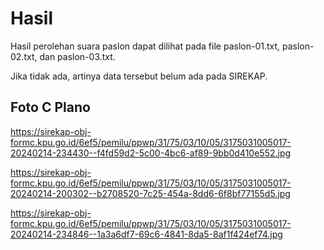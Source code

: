 # Hasil

Hasil perolehan suara paslon dapat dilihat pada file paslon-01.txt, paslon-02.txt, dan paslon-03.txt.

Jika tidak ada, artinya data tersebut belum ada pada SIREKAP.

## Foto C Plano

https://sirekap-obj-formc.kpu.go.id/6ef5/pemilu/ppwp/31/75/03/10/05/3175031005017-20240214-234430--f4fd59d2-5c00-4bc6-af89-9bb0d410e552.jpg

https://sirekap-obj-formc.kpu.go.id/6ef5/pemilu/ppwp/31/75/03/10/05/3175031005017-20240214-200302--b2708520-7c25-454a-8dd6-6f8bf77155d5.jpg

https://sirekap-obj-formc.kpu.go.id/6ef5/pemilu/ppwp/31/75/03/10/05/3175031005017-20240214-234846--1a3a6df7-69c6-4841-8da5-8af1f424ef74.jpg
